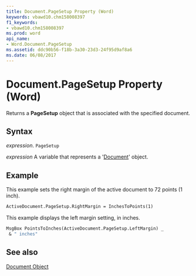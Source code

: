 ```yaml
---
title: Document.PageSetup Property (Word)
keywords: vbawd10.chm158008397
f1_keywords:
- vbawd10.chm158008397
ms.prod: word
api_name:
- Word.Document.PageSetup
ms.assetid: ddc90b56-f18b-3a30-23d3-24f95d9af8a6
ms.date: 06/08/2017
---
```



# Document.PageSetup Property (Word)

Returns a  **PageSetup** object that is associated with the specified document.


## Syntax

 _expression_. `PageSetup`

 _expression_ A variable that represents a '[Document](Word.Document.md)' object.


## Example

This example sets the right margin of the active document to 72 points (1 inch).


```vb
ActiveDocument.PageSetup.RightMargin = InchesToPoints(1)
```

This example displays the left margin setting, in inches.




```vb
MsgBox PointsToInches(ActiveDocument.PageSetup.LeftMargin) _ 
 & " inches"
```


## See also


[Document Object](Word.Document.md)

